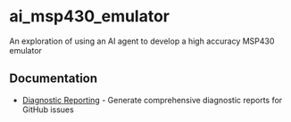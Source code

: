 # ai_msp430_emulator
An exploration of using an AI agent to develop a high accuracy MSP430 emulator

## Documentation

- [Diagnostic Reporting](docs/DiagnosticReporting.md) - Generate comprehensive diagnostic reports for GitHub issues
